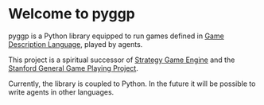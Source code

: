 # Welcome to pyggp

pyggp is a Python library equipped to run games defined
in [Game Description Language](https://en.wikipedia.org/wiki/Game_Description_Language), played by agents.

This project is a spiritual successor of [Strategy Game Engine](https://github.com/Entze/Strategy-Game-Engine) and
the [Stanford General Game Playing Project](http://ggp.stanford.edu).

Currently, the library is coupled to Python. In the future it will be possible to write agents in other languages.
